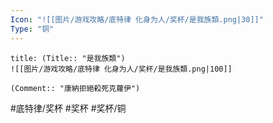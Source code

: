 ```yaml
---
Icon: "![[图片/游戏攻略/底特律 化身为人/奖杯/是我族類.png|30]]"
Type: "铜"
---
```

```ad-common-bronze-trophy
title: (Title:: "是我族類")
![[图片/游戏攻略/底特律 化身为人/奖杯/是我族類.png|100]]

(Comment:: "康納拒絕殺死克蘿伊")
```

#底特律/奖杯 #奖杯 #奖杯/铜
